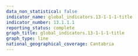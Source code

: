 ```yaml
---
data_non_statistical: false
indicator_name: global_indicators.13-1-1-1-title
indicator_number: 13.1.1.1
reporting_status: complete
graph_title: global_indicators.13-1-1-1-title
graph_type: line
national_geographical_coverage: Cantabria
---
```

